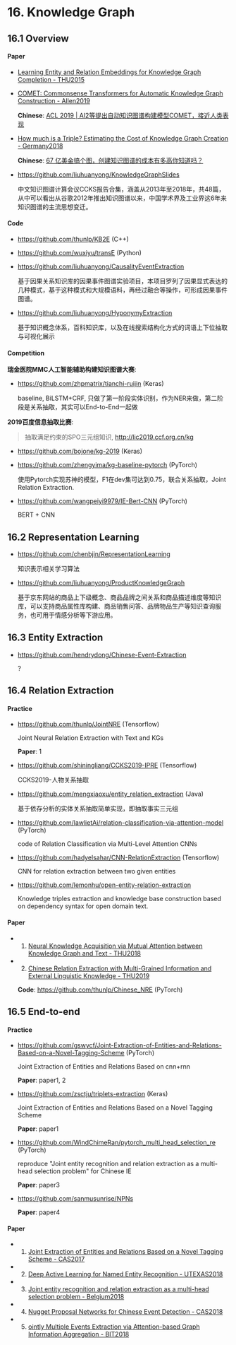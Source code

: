 # 16. Knowledge Graph

## 16.1 Overview

#### Paper

- [Learning Entity and Relation Embeddings for Knowledge Graph Completion - THU2015](http://nlp.csai.tsinghua.edu.cn/~lzy/publications/aaai2015_transr.pdf)

- [COMET: Commonsense Transformers for Automatic Knowledge Graph Construction - Allen2019](https://arxiv.org/abs/1906.05317)

    **Chinese**: [ACL 2019 | AI2等提出自动知识图谱构建模型COMET，接近人类表现](https://mp.weixin.qq.com/s/TKGQxPBA1XVNxR4nVtl8mg)

- [How much is a Triple? Estimating the Cost of Knowledge Graph Creation - Germany2018](http://ceur-ws.org/Vol-2180/ISWC_2018_Outrageous_Ideas_paper_10.pdf)

    **Chinese**: [67 亿美金搞个图，创建知识图谱的成本有多高你知道吗？](https://mp.weixin.qq.com/s?__biz=MzA3MzI4MjgzMw==&mid=2650757216&idx=1&sn=aea53429d390c783a7bf2a961da05c63)

- <https://github.com/liuhuanyong/KnowledgeGraphSlides>

    中文知识图谱计算会议CCKS报告合集，涵盖从2013年至2018年，共48篇，从中可以看出从谷歌2012年推出知识图谱以来，中国学术界及工业界这6年来知识图谱的主流思想变迁。


#### Code

- <https://github.com/thunlp/KB2E> (C++)

- <https://github.com/wuxiyu/transE> (Python)

- <https://github.com/liuhuanyong/CausalityEventExtraction>

    基于因果关系知识库的因果事件图谱实验项目，本项目罗列了因果显式表达的几种模式，基于这种模式和大规模语料，再经过融合等操作，可形成因果事件图谱。

- <https://github.com/liuhuanyong/HyponymyExtraction>

    基于知识概念体系，百科知识库，以及在线搜索结构化方式的词语上下位抽取与可视化展示


#### Competition

**瑞金医院MMC人工智能辅助构建知识图谱大赛**:

- <https://github.com/zhpmatrix/tianchi-ruijin> (Keras)

    baseline, BiLSTM+CRF, 只做了第一阶段实体识别，作为NER来做，第二阶段是关系抽取，其实可以End-to-End一起做

**2019百度信息抽取比赛**:

> 抽取满足约束的SPO三元组知识, <http://lic2019.ccf.org.cn/kg>

- <https://github.com/bojone/kg-2019> (Keras)

- <https://github.com/zhengyima/kg-baseline-pytorch> (PyTorch)

    使用Pytorch实现苏神的模型，F1在dev集可达到0.75，联合关系抽取，Joint Relation Extraction.

- <https://github.com/wangpeiyi9979/IE-Bert-CNN> (PyTorch)

    BERT + CNN


## 16.2 Representation Learning

- <https://github.com/chenbjin/RepresentationLearning>

    知识表示相关学习算法

- <https://github.com/liuhuanyong/ProductKnowledgeGraph>

    基于京东网站的商品上下级概念、商品品牌之间关系和商品描述维度等知识库，可以支持商品属性库构建、商品销售问答、品牌物品生产等知识查询服务，也可用于情感分析等下游应用。


## 16.3 Entity Extraction

- <https://github.com/hendrydong/Chinese-Event-Extraction>

    ?


## 16.4 Relation Extraction

#### Practice

- <https://github.com/thunlp/JointNRE> (Tensorflow)

    Joint Neural Relation Extraction with Text and KGs

    **Paper**: 1

- <https://github.com/shiningliang/CCKS2019-IPRE> (Tensorflow)

    CCKS2019-人物关系抽取

- <https://github.com/mengxiaoxu/entity_relation_extraction> (Java)

    基于依存分析的实体关系抽取简单实现，即抽取事实三元组

- <https://github.com/lawlietAi/relation-classification-via-attention-model> (PyTorch)

    code of Relation Classification via Multi-Level Attention CNNs

- <https://github.com/hadyelsahar/CNN-RelationExtraction> (Tensorflow)

    CNN for relation extraction between two given entities

- <https://github.com/lemonhu/open-entity-relation-extraction>

    Knowledge triples extraction and knowledge base construction based on dependency syntax for open domain text.

#### Paper

- 1. [Neural Knowledge Acquisition via Mutual Attention between Knowledge Graph and Text - THU2018](https://www.aaai.org/ocs/index.php/AAAI/AAAI18/paper/view/16691/16013)

- 2. [Chinese Relation Extraction with Multi-Grained Information and External Linguistic Knowledge - THU2019](http://nlp.csai.tsinghua.edu.cn/~lzy/publications/acl2019_nre4chinese.pdf)

    **Code**: <https://github.com/thunlp/Chinese_NRE> (PyTorch)


## 16.5 End-to-end

#### Practice

- <https://github.com/gswycf/Joint-Extraction-of-Entities-and-Relations-Based-on-a-Novel-Tagging-Scheme> (PyTorch)

    Joint Extraction of Entities and Relations Based on cnn+rnn

    **Paper**: paper1, 2

- <https://github.com/zsctju/triplets-extraction> (Keras)

    Joint Extraction of Entities and Relations Based on a Novel Tagging Scheme

    **Paper**: paper1

- <https://github.com/WindChimeRan/pytorch_multi_head_selection_re> (PyTorch)

    reproduce "Joint entity recognition and relation extraction as a multi-head selection problem" for Chinese IE

    **Paper**: paper3

- <https://github.com/sanmusunrise/NPNs>

    **Paper**: paper4

#### Paper

- 1. [Joint Extraction of Entities and Relations Based on a Novel Tagging Scheme - CAS2017](https://arxiv.org/abs/1706.05075)

- 2. [Deep Active Learning for Named Entity Recognition - UTEXAS2018](https://arxiv.org/abs/1707.05928)

- 3. [Joint entity recognition and relation extraction as a multi-head selection problem - Belgium2018](https://arxiv.org/abs/1804.07847)

- 4. [Nugget Proposal Networks for Chinese Event Detection - CAS2018](https://arxiv.org/abs/1805.00249)

- 5. [ointly Multiple Events Extraction via Attention-based Graph Information Aggregation - BIT2018](https://arxiv.org/abs/1809.09078)

